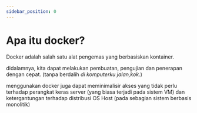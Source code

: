 ```yaml
---
sidebar_position: 0
---
```


# Apa itu docker?

Docker adalah salah satu alat pengemas yang berbasiskan kontainer.

didalamnya, kita dapat melakukan pembuatan, pengujian dan penerapan dengan cepat. (tanpa berdalih _di komputerku jalan,kok._)

menggunakan docker juga dapat meminimalisir akses yang tidak perlu terhadap perangkat keras server (yang biasa terjadi pada sistem VM) dan ketergantungan terhadap distribusi OS Host (pada sebagian sistem berbasis monolitik)